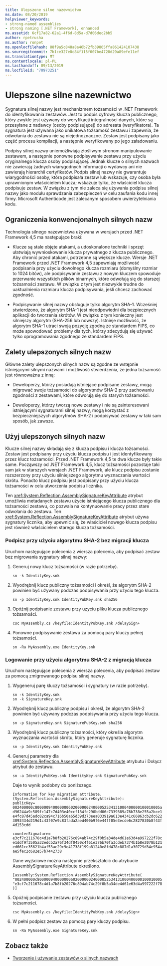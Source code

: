 ```yaml
---
title: Ulepszone silne nazewnictwo
ms.date: 08/20/2019
helpviewer_keywords:
- strong-named assemblies
- strong naming [.NET Framework], enhanced
ms.assetid: 6cf17a82-62a1-4f6d-8d5a-d7d06dec2bb5
author: rpetrusha
ms.author: ronpet
ms.openlocfilehash: 88f9a5c848a8a46b72fb39865ffa861424107438
ms.sourcegitcommit: 7b1ce327e8c84f115f007be4728d29a89efe11ef
ms.translationtype: MT
ms.contentlocale: pl-PL
ms.lasthandoff: 09/13/2019
ms.locfileid: "70973251"
---
```

# <a name="enhanced-strong-naming"></a>Ulepszone silne nazewnictwo
Sygnatura silnej nazwy jest mechanizmem tożsamości w .NET Framework do identyfikowania zestawów. Jest to podpis cyfrowy klucza publicznego, który zwykle jest używany do weryfikacji integralności danych, które są przesyłane z nadawcy (osoby podpisującej) do adresata (weryfikatora). Ta sygnatura jest używana jako unikatowa tożsamość zestawu i zapewnia, że odwołania do zestawu nie są niejednoznaczne. Zestaw jest podpisany jako część procesu kompilacji, a następnie weryfikowany po jego załadowaniu.  
  
 Podpisy silnej nazwy uniemożliwiają złośliwym stronom manipulowanie zestawem, a następnie ponowne podpisywanie zestawu przy użyciu oryginalnego klucza osoby podpisującej. Jednak klucze o silnych nazwach nie zawierają żadnych wiarygodnych informacji o wydawcy ani nie zawierają hierarchii certyfikatów. Podpis silnej nazwy nie gwarantuje wiarygodności osoby, która podpisała zestaw lub wskazuje, czy osoba była uprawnionym właścicielem klucza; wskazuje tylko, że właściciel klucza podpisuje zestaw. W związku z tym nie zaleca się używania podpisu silnej nazwy jako modułu sprawdzania zabezpieczeń w celu zaufania kodu innej firmy. Microsoft Authenticode jest zalecanym sposobem uwierzytelniania kodu.  
  
## <a name="limitations-of-conventional-strong-names"></a>Ograniczenia konwencjonalnych silnych nazw  
 Technologia silnego nazewnictwa używana w wersjach przed .NET Framework 4,5 ma następujące braki:  
  
- Klucze są stale objęte atakami, a udoskonalone techniki i sprzęt ułatwiają wywnioskowanie klucza prywatnego z klucza publicznego. Aby chronić przed atakami, potrzebne są większe klucze. Wersje .NET Framework przed .NET Framework 4,5 zapewniają możliwość podpisania przy użyciu dowolnego klucza rozmiaru (domyślny rozmiar to 1024 bitów), ale podpisywanie zestawu z nowym kluczem spowoduje przerwanie wszystkich plików binarnych, które odwołują się do starszej tożsamości zestawu. W związku z tym jest niezwykle trudne do uaktualnienia rozmiaru klucza podpisywania, jeśli chcesz zachować zgodność.  
  
- Podpisywanie silnej nazwy obsługuje tylko algorytm SHA-1. Wcześniej stwierdzono, że algorytm SHA-1 jest nieodpowiedni dla bezpiecznych aplikacji do tworzenia skrótów. W związku z tym konieczny jest silniejszy algorytm (SHA-256 lub nowszy). Istnieje możliwość, że algorytm SHA-1 utraci swoją pozycję zgodną ze standardem FIPS, co może spowodować problemy dla tych, którzy zdecydują się używać tylko oprogramowania zgodnego ze standardem FIPS.  
  
## <a name="advantages-of-enhanced-strong-names"></a>Zalety ulepszonych silnych nazw  
 Główne zalety ulepszonych silnych nazw są zgodne ze wstępnie istniejącymi silnymi nazwami i możliwość stwierdzenia, że jedna tożsamość jest równoważna z inną:  
  
- Deweloperzy, którzy posiadają istniejące podpisane zestawy, mogą migrować swoje tożsamości do algorytmów SHA-2 przy zachowaniu zgodności z zestawami, które odwołują się do starych tożsamości.  
  
- Deweloperzy, którzy tworzą nowe zestawy i nie są zainteresowani istniejącymi sygnaturami silnej nazwy, mogą korzystać z bezpieczniejszych algorytmów SHA-2 i podpisywać zestawy w taki sam sposób, jak zawsze.  
  
## <a name="use-enhanced-strong-names"></a>Użyj ulepszonych silnych nazw  
 Klucze silnej nazwy składają się z klucza podpisu i klucza tożsamości. Zestaw jest podpisany przy użyciu klucza podpisu i jest identyfikowany przez klucz tożsamości. Przed .NET Framework 4,5 te dwa klucze były takie same. Począwszy od .NET Framework 4,5, klucz tożsamości pozostaje taki sam jak w starszych wersjach .NET Framework, ale klucz podpisu zostanie rozszerzony przy użyciu silniejszego algorytmu wyznaczania wartości skrótu. Ponadto klucz podpisu jest podpisany przy użyciu klucza tożsamości w celu utworzenia podpisu licznika.  
  
 Ten <xref:System.Reflection.AssemblySignatureKeyAttribute> atrybut umożliwia metadanych zestawu użycie istniejącego klucza publicznego dla tożsamości zestawu, co pozwala na kontynuowanie pracy przez stare odwołania do zestawu.  Ten <xref:System.Reflection.AssemblySignatureKeyAttribute> atrybut używa sygnatury licznika, aby upewnić się, że właściciel nowego klucza podpisu jest również właścicielem starego klucza tożsamości.  
  
### <a name="sign-with-sha-2-without-key-migration"></a>Podpisz przy użyciu algorytmu SHA-2 bez migracji klucza  
 Uruchom następujące polecenia z wiersza polecenia, aby podpisać zestaw bez migrowania sygnatury silnej nazwy:  
  
1. Generuj nowy klucz tożsamości (w razie potrzeby).  
  
    ```  
    sn -k IdentityKey.snk  
    ```  
  
2. Wyodrębnij klucz publiczny tożsamości i określ, że algorytm SHA-2 powinien być używany podczas podpisywania przy użyciu tego klucza.  
  
    ```  
    sn -p IdentityKey.snk IdentityPubKey.snk sha256  
    ```  
  
3. Opóźnij podpisanie zestawu przy użyciu pliku klucza publicznego tożsamości.  
  
    ```  
    csc MyAssembly.cs /keyfile:IdentityPubKey.snk /delaySign+  
    ```  
  
4. Ponowne podpisywanie zestawu za pomocą pary kluczy pełnej tożsamości.  
  
    ```  
    sn -Ra MyAssembly.exe IdentityKey.snk  
    ```  
  
### <a name="sign-with-sha-2-with-key-migration"></a>Logowanie przy użyciu algorytmu SHA-2 z migracją klucza  
 Uruchom następujące polecenia z wiersza polecenia, aby podpisać zestaw za pomocą zmigrowanego podpisu silnej nazwy.  
  
1. Wygeneruj parę kluczy tożsamości i sygnatury (w razie potrzeby).  
  
    ```  
    sn -k IdentityKey.snk  
    sn -k SignatureKey.snk  
    ```  
  
2. Wyodrębnij klucz publiczny podpisu i określ, że algorytm SHA-2 powinien być używany podczas podpisywania przy użyciu tego klucza.  
  
    ```  
    sn -p SignatureKey.snk SignaturePubKey.snk sha256  
    ```  
  
3. Wyodrębnij klucz publiczny tożsamości, który określa algorytm wyznaczania wartości skrótu, który generuje sygnaturę licznika.  
  
    ```  
    sn -p IdentityKey.snk IdentityPubKey.snk  
    ```  
  
4. Generuj parametry dla <xref:System.Reflection.AssemblySignatureKeyAttribute> atrybutu i Dołącz atrybut do zestawu.  
  
    ```  
    sn -a IdentityPubKey.snk IdentityKey.snk SignaturePubKey.snk  
    ```  

    Daje to wynik podobny do poniższego.

    ```
    Information for key migration attribute.
    (System.Reflection.AssemblySignatureKeyAttribute):
    publicKey=
    002400000c80000094000000060200000024000052534131000400000100010005a3a81ac0a519
    d96244a9c589fc147c7d403e40ccf184fc290bdd06c7339389a76b738e255a2bce1d56c3e7e936
    e4fc87d45adc82ca94c716b50a65d39d373eea033919a613e4341c66863cb2dc622bcb541762b4
    3893434d219d1c43f07e9c83fada2aed400b9f6e44ff05e3ecde6c2827830b8f43f7ac8e3270a3
    4d153cdd

    counterSignature=
    e3cf7c211678c4d1a7b8fb20276c894ab74c29f0b5a34de4d61e63d4a997222f78cdcbfe4c91eb
    e1ddf9f3505a32edcb2a76f34df0450c4f61e376b70fa3cdeb7374b1b8e2078b121e2ee6e8c6a8
    ed661cc35621b4af53ac29c9e41738f199a81240e8fd478c887d1a30729d34e954a97cddce66e3
    ae5fec2c682e57b7442738
    ```

    Dane wyjściowe można następnie przekształcić do atrybucie AssemblySignatureKeyAttribute określono.

    ```
    [assembly:System.Reflection.AssemblySignatureKeyAttribute(
    "002400000c80000094000000060200000024000052534131000400000100010005a3a81ac0a519d96244a9c589fc147c7d403e40ccf184fc290bdd06c7339389a76b738e255a2bce1d56c3e7e936e4fc87d45adc82ca94c716b50a65d39d373eea033919a613e4341c66863cb2dc622bcb541762b43893434d219d1c43f07e9c83fada2aed400b9f6e44ff05e3ecde6c2827830b8f43f7ac8e3270a34d153cdd",
    "e3cf7c211678c4d1a7b8fb20276c894ab74c29f0b5a34de4d61e63d4a997222f78cdcbfe4c91ebe1ddf9f3505a32edcb2a76f34df0450c4f61e376b70fa3cdeb7374b1b8e2078b121e2ee6e8c6a8ed661cc35621b4af53ac29c9e41738f199a81240e8fd478c887d1a30729d34e954a97cddce66e3ae5fec2c682e57b7442738"
    )]
    ```
  
5. Opóźnij podpisanie zestawu przy użyciu klucza publicznego tożsamości.  
  
    ```  
    csc MyAssembly.cs /keyfile:IdentityPubKey.snk /delaySign+  
    ```  
  
6. W pełni podpisz zestaw za pomocą pary kluczy podpisu.  
  
    ```  
    sn -Ra MyAssembly.exe SignatureKey.snk  
    ```  
  
## <a name="see-also"></a>Zobacz także

- [Tworzenie i używanie zestawów o silnych nazwach](create-use-strong-named.md)
